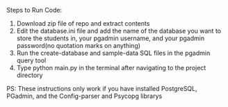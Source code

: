 Steps to Run Code:
1. Download zip file of repo and extract contents
2. Edit the database.ini file and add the name of the database you want to store the students in, your pgadmin username, and your pgadmin password(no quotation marks on anything)
3. Run the create-database and sample-data SQL files in the pgadmin query tool
4. Type python main.py in the terminal after navigating to the project directory

PS: These instructions only work if you have installed PostgreSQL, PGadmin, and the Config-parser and Psycopg librarys


